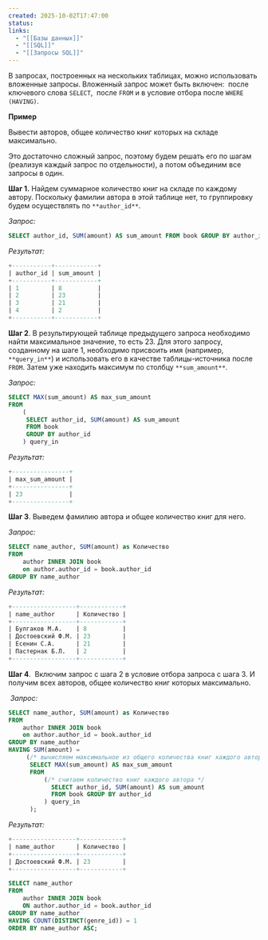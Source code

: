 ```yaml
---
created: 2025-10-02T17:47:00
status:
links:
  - "[[Базы данных]]"
  - "[[SQL]]"
  - "[[Запросы SQL]]"
---
```

В запросах, построенных на нескольких таблицах, можно использовать вложенные запросы. Вложенный запрос может быть включен:  после ключевого слова `SELECT`,  после `FROM` и в условие отбора после `WHERE (HAVING)`.

**Пример**

Вывести авторов, общее количество книг которых на складе максимально.

Это достаточно сложный запрос, поэтому будем решать его по шагам (реализуя каждый запрос по отдельности), а потом объединим все запросы в один.

**Шаг 1.** Найдем суммарное количество книг на складе по каждому автору. Поскольку фамилии автора в этой таблице нет, то группировку будем осуществлять по `**author_id**`.

_Запрос:_

```sql
SELECT author_id, SUM(amount) AS sum_amount FROM book GROUP BY author_id
```

_Результат:_

```sql
+-----------+------------+
| author_id | sum_amount |
+-----------+------------+
| 1         | 8          |
| 2         | 23         |
| 3         | 21         |
| 4         | 2          |
+-----------+------------+
```

**Шаг 2**. В результирующей таблице предыдущего запроса необходимо найти максимальное значение, то есть 23. Для этого запросу, созданному на шаге 1, необходимо присвоить имя (например, `**query_in**`) и использовать его в качестве таблицы-источника после `FROM`. Затем уже находить максимум по столбцу `**sum_amount**`.

_Запрос:_  

```sql
SELECT MAX(sum_amount) AS max_sum_amount
FROM 
    (
     SELECT author_id, SUM(amount) AS sum_amount 
     FROM book 
     GROUP BY author_id
    ) query_in
```

_Результат:_

```sql
+----------------+
| max_sum_amount |
+----------------+
| 23             |
+----------------+
```

**Шаг 3**. Выведем фамилию автора и общее количество книг для него.

_Запрос:_  

```sql
SELECT name_author, SUM(amount) as Количество
FROM 
    author INNER JOIN book
    on author.author_id = book.author_id
GROUP BY name_author
```

_Результат:_

```sql
+------------------+------------+
| name_author      | Количество |
+------------------+------------+
| Булгаков М.А.    | 8          |
| Достоевский Ф.М. | 23         |
| Есенин С.А.      | 21         |
| Пастернак Б.Л.   | 2          |
+------------------+------------+
```

**Шаг 4**.  Включим запрос с шага 2 в условие отбора запроса с шага 3. И получим всех авторов, общее количество книг которых максимально.

 _Запрос:_  

```sql
SELECT name_author, SUM(amount) as Количество
FROM 
    author INNER JOIN book
    on author.author_id = book.author_id
GROUP BY name_author
HAVING SUM(amount) = 
     (/* вычисляем максимальное из общего количества книг каждого автора */
      SELECT MAX(sum_amount) AS max_sum_amount
      FROM 
          (/* считаем количество книг каждого автора */
            SELECT author_id, SUM(amount) AS sum_amount 
            FROM book GROUP BY author_id
          ) query_in
      );
```

_Результат:_

```sql
+------------------+------------+
| name_author      | Количество |
+------------------+------------+
| Достоевский Ф.М. | 23         |
+------------------+------------+
```

```sql
SELECT name_author
FROM
    author INNER JOIN book
    ON author.author_id = book.author_id
GROUP BY name_author
HAVING COUNT(DISTINCT(genre_id)) = 1
ORDER BY name_author ASC;
```





























